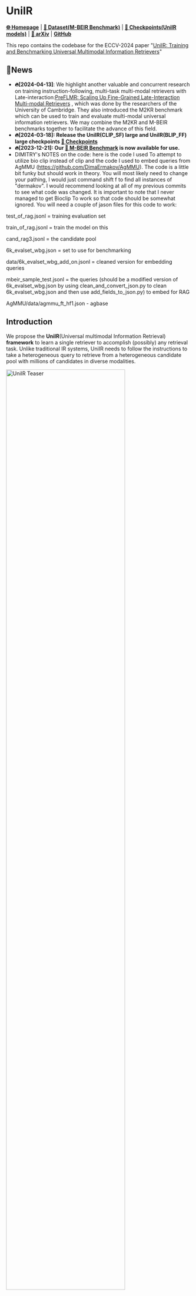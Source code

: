 # UniIR

[**🌐 Homepage**](https://tiger-ai-lab.github.io/UniIR/) | [**🤗 Dataset(M-BEIR Benchmark)**](https://huggingface.co/datasets/TIGER-Lab/M-BEIR) | [**🤗 Checkpoints(UniIR models)**](https://huggingface.co/TIGER-Lab/UniIR) | [**📖 arXiv**](https://arxiv.org/pdf/2311.17136.pdf) | [**GitHub**](https://github.com/TIGER-AI-Lab/UniIR)

This repo contains the codebase for the ECCV-2024 paper "[UniIR: Training and Benchmarking Universal Multimodal
Information Retrievers](https://arxiv.org/pdf/2311.17136.pdf)"

## 🔔News
- **🔥[2024-04-13]**: We highlight another valuable and concurrent research on training instruction-following, multi-task multi-modal retrievers with Late-interaction:[PreFLMR: Scaling Up Fine-Grained Late-Interaction Multi-modal Retrievers](https://preflmr.github.io/) , which was done by the researchers of the University of Cambridge. They also introduced the M2KR benchmark which can be used to train and evaluate multi-modal universal information retrievers. We may combine the M2KR and M-BEIR benchmarks together to facilitate the advance of this field.
- **🔥[2024-03-18]: Release the UniIR(CLIP_SF) large and UniIR(BLIP_FF) large checkpoints [**🤗 Checkpoints**](https://huggingface.co/TIGER-Lab/UniIR)**
- **🔥[2023-12-21]: Our [🤗 M-BEIR Benchmark](https://huggingface.co/datasets/TIGER-Lab/M-BEIR) is now available for use.**
- DIMITRY's NOTES on the code: here is the code I used To attempt to utilize bio clip instead of clip and the code I used to embed queries from AgMMU (https://github.com/DimaErmakov/AgMMU). The code is a little bit funky but should work in theory. You will most likely need to change your pathing, I would just command shift f to find all instances of "dermakov". I would recommend looking at all of my previous commits to see what code was changed. It is important to note that I never managed to get Bioclip To work so that code should be somewhat ignored. You will need a couple of jason files for this code to work:

test_of_rag.jsonl = training evaluation set

train_of_rag.jsonl = train the model on this

cand_rag3.jsonl = the candidate pool

6k_evalset_wbg.json = set to use for benchmarking

data/6k_evalset_wbg_add_on.jsonl = cleaned version for embedding queries

mbeir_sample_test.jsonl = the queries (should be a modified version of 6k_evalset_wbg.json by using clean_and_convert_json.py to clean 6k_evalset_wbg.json and then use add_fields_to_json.py) to embed for RAG

AgMMU/data/agmmu_ft_hf1.json - agbase



## Introduction
We propose the **UniIR**(Universal multimodal Information Retrieval) **framework** to learn a single retriever to accomplish (possibly) any retrieval task. Unlike traditional IR systems, UniIR needs to follow the instructions to take a heterogeneous query to retrieve from a heterogeneous candidate pool with millions of candidates in diverse modalities.




<img src="docs/images/uniir_teaser.jpg" alt="UniIR Teaser" style="width:80%;">


## Content

1. [M-BEIR](#M-BEIR)
2. [Training](#Training)
3. [Evaluation](#Evaluation)
2. [Model Zoo](#Model-Zoo)
4. [Citations and Contact](#Citation-and-Contact)


# M-BEIR
To train and evaluate universal multimodal retrieval models, we build a large-scale retrieval benchmark named **M-BEIR** (Multimodal BEnchmark for Instructed Retrieval).

## M-BEIR Downloading
We provide the M-BEIR dataset in the [**🤗 Dataset**](https://huggingface.co/datasets/TIGER-Lab/M-BEIR).
**Please follow the instructions provided on the HF page** to download the dataset and prepare the data for training and evaluation.
You need to set up GiT LFS and directly clone the repo:
```
git clone https://huggingface.co/datasets/TIGER-Lab/M-BEIR
```

# UniIR Models
We provide the codebase for training and evaluating the UniIR CLIP-ScoreFusion, CLIP-FeatureFusion, BLIP-ScoreFusion, and BLIP-FeatureFusion models.

## Environment
Prepare the codebase of the UniIR project and Conda environment using the following commands:
```bash
git clone https://github.com/TIGER-AI-Lab/UniIR
cd UniIR

cd src/models/
conda env create -f uniir_env.yml
```

## Training
To train the UniIR models from pretrained CLIP and BLIP checkpoints, please follow the instructions below. 
The scripts will automatically download the pretrained CLIP and BLIP checkpoints.

### 1. Download the M-BEIR Benchmark
Please download the M-BEIR benchmark by following the instructions in the [**M-BEIR**](#M-BEIR) section.

### 2. Scripts
#### To train UniIR CLIP_SF Large with the default configuration:
```bash
cd src/models/uniir_clip/clip_scorefusion/configs_scripts/large/train/inbatch/
```
Modify `inbatch.yaml` for hyperparameter tuning and `run_inbatch.sh` for your own environment and paths.

#### Note:
1. Modify the ```UNIIR_DIR``` in the `run_inbatch.sh` to the directory where you
want to store the checkpoints.
2. Modify the ```MBEIR_DATA_DIR``` in the `run_inbatch.sh` to the directory where you store the M-BEIR benchmark.
3. Modify the ```SRC_DIR``` in the `run_inbatch.sh` to the directory where you store the codebase of the UniIR project(This repo).
4. By default, UniIR models are trained on M-BEIR with in-batch negatives, and the hard negatives provided by the original datasets 
are not used.
5. We used wandb to log the training process. Please make sure a `.env` environment with `WANDB_API_KEY`, `WANDB_PROJECT`, and `WANDB_ENTITY`  is set. 

Then you can run the following command to train the UniIR CLIP_SF Large model.
```bash
bash run_inbatch.sh
```

#### To train UniIR BLIP_FF Large with the default configuration:
```bash
cd src/models/uniir_blip/blip_featurefusion/configs_scripts/large/train/inbatch/
```
Modify `inbatch.yaml` for hyperparameter tuning and `run_inbatch.sh` for your own environment and paths.
```bash
bash run_inbatch.sh
```

#### Similarly, you can train the UniIR CLIP_FF and BLIP_SF models by modifying the corresponding scripts.

## Evaluation
We provide the evaluation pipeline for the UniIR models on the M-BEIR benchmark.
### 1. Environment
Please create an environment for the FAISS library:
```bash
# From the root directory of the project
cd src/common/
conda env create -f faiss_env.yml
```

### 2. Download the M-BEIR Benchmark
Please download the M-BEIR benchmark by following the instructions in the [**M-BEIR**](#M-BEIR) section.

### 3. Download the UniIR Checkpoints
You can train the UniIR models from scratch or download the pre-trained UniIR checkpoints by following the instructions in the [**Model Zoo**](#Model-Zoo) section.

### 4. Scripts
#### To evaluate UniIR CLIP_SF Large with the default configuration:
```bash
cd src/models/uniir_clip/clip_scorefusion/configs_scripts/large/eval/inbatch/
```
Modify `embed.yaml`, `index.yaml`, `retrieval.yaml` and `run_eval_pipeline_inbatch.sh` for your own environment, paths and evaluation settings.

#### Note:
1. If you download our pretrained UniIR model, please modify the ```UNIIR_DIR``` in the `run_eval_pipeline_inbatch.sh` to the directory where you
want to store large files including the checkpoints, embeddings, index and retrieval results.
Then you can place the ```clip_sf_large.pth``` file in the following path:
    ```bash
    $UNIIR_DIR/checkpoint/CLIP_SF/Large/Instruct/InBatch/clip_sf_large.pth
    ```
    This the default path specified by ```model.ckpt_config``` in the `embed.yaml` file.
2. Modify the ```MBEIR_DATA_DIR``` in the `run_eval_pipeline_inbatch.sh` to the directory where you store the M-BEIR benchmark.
3. Modify the ```SRC_DIR``` in the `run_eval_pipeline_inbatch.sh` to the directory where you store the codebase of the UniIR project(This repo).

The default configuration will evaluate the UniIR CLIP_SF Large model on both the M-BEIR (5.6M heterogeneous candidate pool) and the M-BEIR_local (homogeneous candidate pool) benchmarks.
```UNION``` in the yaml files refers to the M-BEIR (5.6M heterogeneous candidate pool).
You can follow the comments in the yaml files and modify the configurations to evaluate the model on the M-BEIR_local benchmark only.
```bash
bash run_eval_pipeline_inbatch.sh
```
```embed```, ```index```, ```logger``` and ```retrieval_results``` will be saved in the ```$UNIIR_DIR``` directory.

#### To evaluate UniIR BLIP_FF Large with the default configuration:
```bash
cd src/models/unii_blip/blip_featurefusion/configs_scripts/large/eval/inbatch/
```
Similarly, if you download our pretrained UniIR model, you can place the ```blip_ff_large.pth``` file in the following path:
```bash
$UNIIR_DIR/checkpoint/BLIP_FF/Large/Instruct/InBatch/blip_ff_large.pth
```

The default configuration will evaluate the UniIR BLIP_FF Large model on both the M-BEIR and the M-BEIR_local benchmarks.
```bash
bash run_eval_pipeline_inbatch.sh
```
#### UniRAG evaluation
UniRAG evaluation is very similar to the default evaluation with the following differences:
- It stores jsonl files containing queries and their retrieved candidates under ```retrieval_results```. This is useful when retrieved results will be used in downstream applications like RAG.
- When `retrieve_image_text_pairs` in `retrieval.yaml` is set to `True`, a complement candidate will be fetched for each candidate with `text` or `image` only modality. With this setting, the candidate and its complement will always have `image, text` modality. Complement candidates are fetched by using the original candidates as queries (e.g., _query<sub>text</sub>_ -> _candidate<sub>image</sub>_ ->  _complement candidate<sub>text</sub>_).
- To run evaluations in UniRAG mode follow the instructions provided above replacing `InBatch` and `inbatch` with `UniRAG` and `unirag`, respectively.

#### You can train and evaluate the UniIR CLIP_FF and BLIP_SF models by modifying the corresponding scripts.

## Model Zoo
We provide the UniIR model checkpoints in the [**🤗 Checkpoints**](https://huggingface.co/TIGER-Lab/UniIR).
You can directly use the checkpoints for retrieval tasks or fine-tune the models for your own retrieval tasks.

### Available Checkpoints

| Model Name     | Version | Model Size | Model Link                                                                                             |
|----------------|---------|------------|--------------------------------------------------------------------------------------------------------|
| UniIR(CLIP-SF) | Large   | 5.13 GB    | [Download Link](https://huggingface.co/TIGER-Lab/UniIR/blob/main/checkpoint/CLIP_SF/clip_sf_large.pth) |
| UniIR(BLIP-FF) | Large   | 7.49 GB    | [Download Link](https://huggingface.co/TIGER-Lab/UniIR/blob/main/checkpoint/BLIP_FF/blip_ff_large.pth) |

You can download them by 
```
git clone https://huggingface.co/TIGER-Lab/UniIR
```


## Citation and Contact
- Cong Wei: c58wei@uwaterloo.ca
- Yang Chen: yangc@gatech.edu
- Alan Ritter: alan.ritter@cc.gatech.edu
- Wenhu Chen: wenhuchen@uwaterloo.ca


**BibTeX:**
```bibtex
@article{wei2023uniir,
  title={Uniir: Training and benchmarking universal multimodal information retrievers},
  author={Wei, Cong and Chen, Yang and Chen, Haonan and Hu, Hexiang and Zhang, Ge and Fu, Jie and Ritter, Alan and Chen, Wenhu},
  journal={arXiv preprint arXiv:2311.17136},
  year={2023}
}
```
